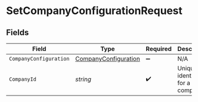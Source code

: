 # SetCompanyConfigurationRequest


## Fields

| Field                                                               | Type                                                                | Required                                                            | Description                                                         | Example                                                             |
| ------------------------------------------------------------------- | ------------------------------------------------------------------- | ------------------------------------------------------------------- | ------------------------------------------------------------------- | ------------------------------------------------------------------- |
| `CompanyConfiguration`                                              | [CompanyConfiguration](../../models/shared/CompanyConfiguration.md) | :heavy_minus_sign:                                                  | N/A                                                                 |                                                                     |
| `CompanyId`                                                         | *string*                                                            | :heavy_check_mark:                                                  | Unique identifier for a company.                                    | 8a210b68-6988-11ed-a1eb-0242ac120002                                |